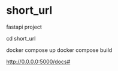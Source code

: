 # short_url
fastapi project

cd short_url

docker compose up
docker compose build

http://0.0.0.0:5000/docs#
